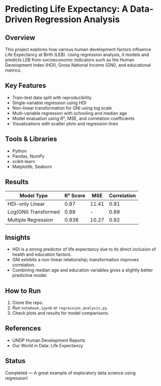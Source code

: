 # Predicting Life Expectancy: A Data-Driven Regression Analysis

##  Overview
This project explores how various human development factors influence Life Expectancy at Birth (LEB). Using regression analysis, it models and predicts LEB from socioeconomic indicators such as the Human Development Index (HDI), Gross National Income (GNI), and educational metrics.

## Key Features
- Train-test data split with reproducibility
-  Single-variable regression using HDI
  - Non-linear transformation for GNI using log scale
- Multi-variable regression with schooling and median age
- Model evaluation using R², MSE, and correlation coefficients
- Visualizations with scatter plots and regression lines

## Tools & Libraries
- Python  
- Pandas, NumPy  
- scikit-learn  
- Matplotlib, Seaborn  

##  Results
| Model Type | R² Score | MSE | Correlation |
|------------|----------|-----|-------------|
| HDI-only Linear | 0.87 | 11.41 | 0.91 |
| Log(GNI) Transformed | 0.88 | - | 0.89 |
| Multiple Regression | 0.836 | 10.27 | 0.92 |

##  Insights
- HDI is a strong predictor of life expectancy due to its direct inclusion of health and education factors.
- GNI exhibits a non-linear relationship; transformation improves correlation.
- Combining median age and education variables gives a slightly better predictive model.

##  How to Run
1. Clone the repo.
2. Run `notebook.ipynb` or `regression_analysis.py`.
3. Check plots and results for model comparisons.

##  References
- UNDP Human Development Reports
- Our World in Data: Life Expectancy

##  Status
 Completed — A great example of exploratory data science using regression!

